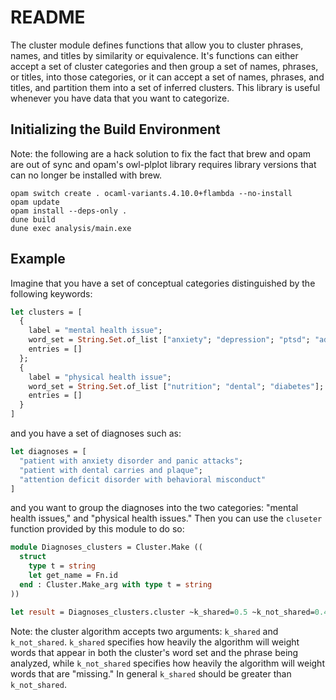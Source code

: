README
======

The cluster module defines functions that allow you to cluster phrases, names,
and titles by similarity or equivalence. It's functions can either accept a set
of cluster categories and then group a set of names, phrases, or titles, into
those categories, or it can accept a set of names, phrases, and titles, and
partition them into a set of inferred clusters. This library is useful whenever
you have data that you want to categorize.


Initializing the Build Environment
----------------------------------

Note: the following are a hack solution to fix the fact that brew and opam are
out of sync and opam's owl-plplot library requires library versions that can no
longer be installed with brew.

```
opam switch create . ocaml-variants.4.10.0+flambda --no-install
opam update
opam install --deps-only .
dune build
dune exec analysis/main.exe
```

Example
-------

Imagine that you have a set of conceptual categories distinguished by the following keywords:

```ocaml
let clusters = [
  {
    label = "mental health issue";
    word_set = String.Set.of_list ["anxiety"; "depression"; "ptsd"; "adhd"; "attention"; "deficit"];
    entries = []
  };
  {
    label = "physical health issue";
    word_set = String.Set.of_list ["nutrition"; "dental"; "diabetes"];
    entries = []
  }
]
```

and you have a set of diagnoses such as:

```ocaml
let diagnoses = [
  "patient with anxiety disorder and panic attacks";
  "patient with dental carries and plaque";
  "attention deficit disorder with behavioral misconduct"
]
```

and you want to group the diagnoses into the two categories: "mental health issues," and "physical health issues." Then you can use the `cluseter` function provided by this module to do so:

```ocaml
module Diagnoses_clusters = Cluster.Make ((
  struct
    type t = string
    let get_name = Fn.id
  end : Cluster.Make_arg with type t = string
))

let result = Diagnoses_clusters.cluster ~k_shared=0.5 ~k_not_shared=0.4 ~ignore:String.set.empty ~clusters diagnoses
```

Note: the cluster algorithm accepts two arguments: `k_shared` and `k_not_shared`. `k_shared` specifies how heavily the algorithm will weight words that appear in both the cluster's word set and the phrase being analyzed, while `k_not_shared` specifies how heavily the algorithm will weight words that are "missing." In general `k_shared` should be greater than `k_not_shared`.